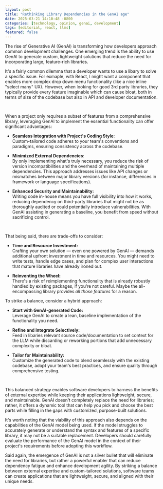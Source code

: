 ```yaml
---
layout: post
title: "Rethinking Library Dependencies in the GenAI age"
date: 2025-03-21 14:10:48 -0800
categories: [technology, opinion, genai, development]
tags: [editorial, react, llms]
featured: false
---
```


The rise of Generative AI (GenAI) is transforming how developers approach common development challenges. One emerging trend is the ability to use GenAI to generate custom, lightweight solutions that reduce the need for incorporating large, feature-rich libraries.

It's a fairly common dilemma that a developer wants to use a libary to solve a specific issue. For exmaple, with React, I might want a component that enables more complex drop down menu functionality (like a nice inline "select many" UX). However, when looking for good 3rd party libraries, they typically provide every feature imaginable which can cause bloat, both in terms of size of the codebase but also in API and developer documentation.

&nbsp;

When a project only requires a subset of features from a comprehensive library, leveraging GenAI to implement the essential functionality can offer significant advantages:

- **Seamless Integration with Project's Coding Style:**  
  Custom-tailored code adheres to your team's conventions and paradigms, ensuring consistency across the codebase.

- **Minimized External Dependencies:**  
  By only implementing what's truly necessary, you reduce the risk of version incompatibilities and the overhead of maintaining multiple dependencies. This approach addresses issues like API changes or mismatches between major library versions (for instance, differences in framework or language specifications).

- **Enhanced Security and Maintainability:**  
  Writing code in-house means you have full visibility into how it works, reducing dependency on third-party libraries that might not be as thoroughly audited or could potentially introduce vulnerabilities. With GenAI assisting in generating a baseline, you benefit from speed without sacrificing control.

&nbsp;

That being said, there are trade-offs to consider:

- **Time and Resource Investment:**  
  Crafting your own solution — even one powered by GenAI — demands additional upfront investment in time and resources. You might need to write tests, handle edge cases, and plan for complex user interactions that mature libraries have already ironed out.

- **Reinventing the Wheel:**  
  There's a risk of reimplementing functionality that is already robustly handled by existing packages, if you're not careful. Maybe the all-encompassing library provides _all those features_ for a reason.

To strike a balance, consider a hybrid approach:

- **Start with GenAI-generated Code:**  
  Leverage GenAI to create a lean, baseline implementation of the functionality you need.

- **Refine and Integrate Selectively:**  
  Feed in libaries relevant source code/documentation to set context for the LLM while discarding or reworking portions that add unnecessary complexity or bloat.

- **Tailor for Maintainability:**  
  Customize the generated code to blend seamlessly with the existing codebase, adopt your team's best practices, and ensure quality through comprehensive testing.

&nbsp;

This balanced strategy enables software developers to harness the benefits of external expertise while keeping their applications lightweight, secure, and maintainable. GenAI doesn't completely replace the need for libraries; rather, it offers a dynamic tool that can help you pick and choose the best parts while filling in the gaps with customized, purpose-built solutions.

It's worth noting that the viability of this approach also depends on the capabilities of the GenAI model being used. If the model struggles to accurately generate or understand the syntax and features of a specific library, it may not be a suitable replacement. Developers should carefully evaluate the performance of the GenAI model in the context of their project's requirements before adopting this workflow.

Said again, the emergence of GenAI is not a silver bullet that will eliminate the need for libraries, but rather a powerful enabler that can reduce dependency fatigue and enhance development agility. By striking a balance between external expertise and custom-tailored solutions, software teams can create applications that are lightweight, secure, and aligned with their unique needs.
